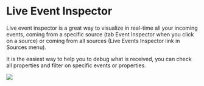 # Live Event Inspector

Live event inspector is a great way to visualize in real-time all your incoming events, coming from a specific source (tab Event Inspector when you click on a source) or coming from all sources (Live Events Inspector link in Sources menu).

It is the easiest way to help you to debug what is received, you can check all properties and filter on specific events or properties.

![](<../../../.gitbook/assets/Capture d’écran 2022-08-03 à 14.47.30.png>)
